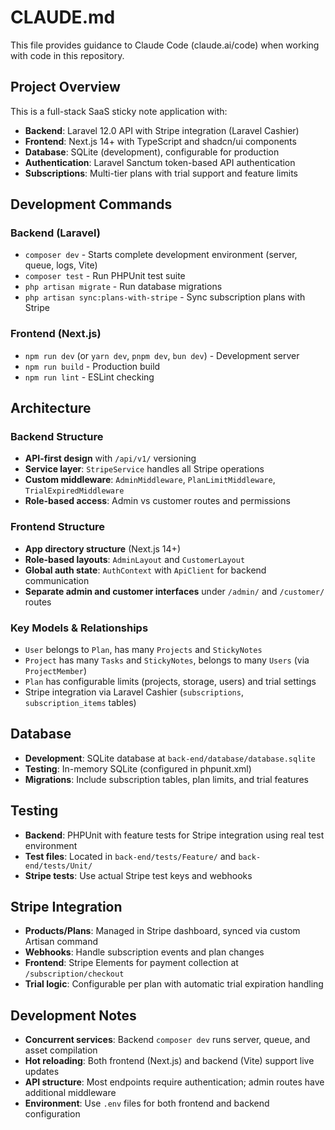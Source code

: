 # CLAUDE.md

This file provides guidance to Claude Code (claude.ai/code) when working with code in this repository.

## Project Overview

This is a full-stack SaaS sticky note application with:
- **Backend**: Laravel 12.0 API with Stripe integration (Laravel Cashier)
- **Frontend**: Next.js 14+ with TypeScript and shadcn/ui components
- **Database**: SQLite (development), configurable for production
- **Authentication**: Laravel Sanctum token-based API authentication
- **Subscriptions**: Multi-tier plans with trial support and feature limits

## Development Commands

### Backend (Laravel)
- `composer dev` - Starts complete development environment (server, queue, logs, Vite)
- `composer test` - Run PHPUnit test suite
- `php artisan migrate` - Run database migrations
- `php artisan sync:plans-with-stripe` - Sync subscription plans with Stripe

### Frontend (Next.js)
- `npm run dev` (or `yarn dev`, `pnpm dev`, `bun dev`) - Development server
- `npm run build` - Production build
- `npm run lint` - ESLint checking

## Architecture

### Backend Structure
- **API-first design** with `/api/v1/` versioning
- **Service layer**: `StripeService` handles all Stripe operations
- **Custom middleware**: `AdminMiddleware`, `PlanLimitMiddleware`, `TrialExpiredMiddleware`
- **Role-based access**: Admin vs customer routes and permissions

### Frontend Structure
- **App directory structure** (Next.js 14+)
- **Role-based layouts**: `AdminLayout` and `CustomerLayout`
- **Global auth state**: `AuthContext` with `ApiClient` for backend communication
- **Separate admin and customer interfaces** under `/admin/` and `/customer/` routes

### Key Models & Relationships
- `User` belongs to `Plan`, has many `Projects` and `StickyNotes`
- `Project` has many `Tasks` and `StickyNotes`, belongs to many `Users` (via `ProjectMember`)
- `Plan` has configurable limits (projects, storage, users) and trial settings
- Stripe integration via Laravel Cashier (`subscriptions`, `subscription_items` tables)

## Database
- **Development**: SQLite database at `back-end/database/database.sqlite`
- **Testing**: In-memory SQLite (configured in phpunit.xml)
- **Migrations**: Include subscription tables, plan limits, and trial features

## Testing
- **Backend**: PHPUnit with feature tests for Stripe integration using real test environment
- **Test files**: Located in `back-end/tests/Feature/` and `back-end/tests/Unit/`
- **Stripe tests**: Use actual Stripe test keys and webhooks

## Stripe Integration
- **Products/Plans**: Managed in Stripe dashboard, synced via custom Artisan command
- **Webhooks**: Handle subscription events and plan changes
- **Frontend**: Stripe Elements for payment collection at `/subscription/checkout`
- **Trial logic**: Configurable per plan with automatic trial expiration handling

## Development Notes
- **Concurrent services**: Backend `composer dev` runs server, queue, and asset compilation
- **Hot reloading**: Both frontend (Next.js) and backend (Vite) support live updates
- **API structure**: Most endpoints require authentication; admin routes have additional middleware
- **Environment**: Use `.env` files for both frontend and backend configuration